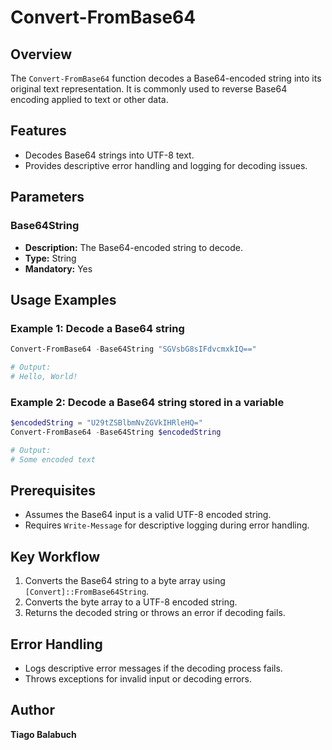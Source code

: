 # Convert-FromBase64

## Overview

The `Convert-FromBase64` function decodes a Base64-encoded string into its original text representation. It is commonly used to reverse Base64 encoding applied to text or other data.

## Features

- Decodes Base64 strings into UTF-8 text.
- Provides descriptive error handling and logging for decoding issues.

## Parameters

### Base64String

- **Description:** The Base64-encoded string to decode.
- **Type:** String
- **Mandatory:** Yes

## Usage Examples

### Example 1: Decode a Base64 string

```powershell
Convert-FromBase64 -Base64String "SGVsbG8sIFdvcmxkIQ=="

# Output:
# Hello, World!
```

### Example 2: Decode a Base64 string stored in a variable

```powershell
$encodedString = "U29tZSBlbmNvZGVkIHRleHQ="
Convert-FromBase64 -Base64String $encodedString

# Output:
# Some encoded text
```

## Prerequisites

- Assumes the Base64 input is a valid UTF-8 encoded string.
- Requires `Write-Message` for descriptive logging during error handling.

## Key Workflow

1. Converts the Base64 string to a byte array using `[Convert]::FromBase64String`.
2. Converts the byte array to a UTF-8 encoded string.
3. Returns the decoded string or throws an error if decoding fails.

## Error Handling

- Logs descriptive error messages if the decoding process fails.
- Throws exceptions for invalid input or decoding errors.

## Author

**Tiago Balabuch**
